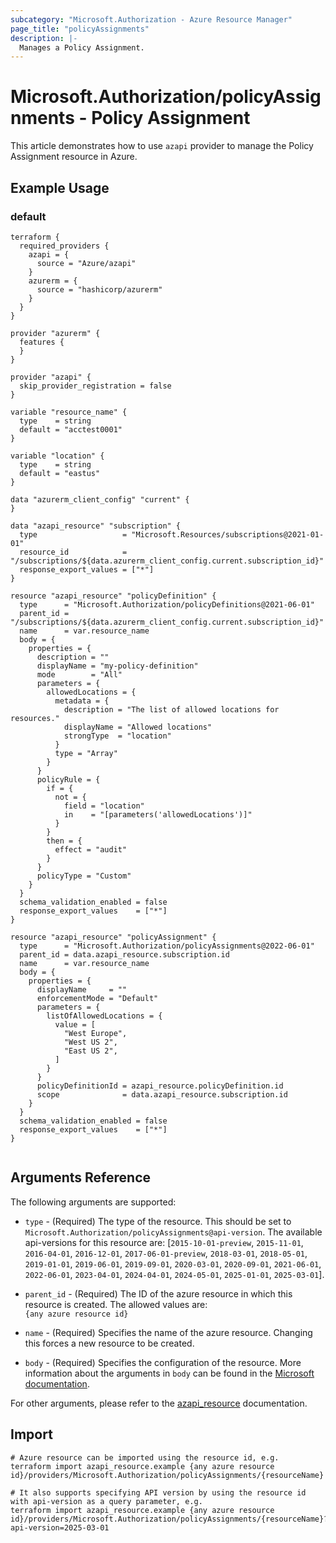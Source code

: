 ```yaml
---
subcategory: "Microsoft.Authorization - Azure Resource Manager"
page_title: "policyAssignments"
description: |-
  Manages a Policy Assignment.
---
```


# Microsoft.Authorization/policyAssignments - Policy Assignment

This article demonstrates how to use `azapi` provider to manage the Policy Assignment resource in Azure.



## Example Usage

### default

```hcl
terraform {
  required_providers {
    azapi = {
      source = "Azure/azapi"
    }
    azurerm = {
      source = "hashicorp/azurerm"
    }
  }
}

provider "azurerm" {
  features {
  }
}

provider "azapi" {
  skip_provider_registration = false
}

variable "resource_name" {
  type    = string
  default = "acctest0001"
}

variable "location" {
  type    = string
  default = "eastus"
}

data "azurerm_client_config" "current" {
}

data "azapi_resource" "subscription" {
  type                   = "Microsoft.Resources/subscriptions@2021-01-01"
  resource_id            = "/subscriptions/${data.azurerm_client_config.current.subscription_id}"
  response_export_values = ["*"]
}

resource "azapi_resource" "policyDefinition" {
  type      = "Microsoft.Authorization/policyDefinitions@2021-06-01"
  parent_id = "/subscriptions/${data.azurerm_client_config.current.subscription_id}"
  name      = var.resource_name
  body = {
    properties = {
      description = ""
      displayName = "my-policy-definition"
      mode        = "All"
      parameters = {
        allowedLocations = {
          metadata = {
            description = "The list of allowed locations for resources."
            displayName = "Allowed locations"
            strongType  = "location"
          }
          type = "Array"
        }
      }
      policyRule = {
        if = {
          not = {
            field = "location"
            in    = "[parameters('allowedLocations')]"
          }
        }
        then = {
          effect = "audit"
        }
      }
      policyType = "Custom"
    }
  }
  schema_validation_enabled = false
  response_export_values    = ["*"]
}

resource "azapi_resource" "policyAssignment" {
  type      = "Microsoft.Authorization/policyAssignments@2022-06-01"
  parent_id = data.azapi_resource.subscription.id
  name      = var.resource_name
  body = {
    properties = {
      displayName     = ""
      enforcementMode = "Default"
      parameters = {
        listOfAllowedLocations = {
          value = [
            "West Europe",
            "West US 2",
            "East US 2",
          ]
        }
      }
      policyDefinitionId = azapi_resource.policyDefinition.id
      scope              = data.azapi_resource.subscription.id
    }
  }
  schema_validation_enabled = false
  response_export_values    = ["*"]
}


```



## Arguments Reference

The following arguments are supported:

* `type` - (Required) The type of the resource. This should be set to `Microsoft.Authorization/policyAssignments@api-version`. The available api-versions for this resource are: [`2015-10-01-preview`, `2015-11-01`, `2016-04-01`, `2016-12-01`, `2017-06-01-preview`, `2018-03-01`, `2018-05-01`, `2019-01-01`, `2019-06-01`, `2019-09-01`, `2020-03-01`, `2020-09-01`, `2021-06-01`, `2022-06-01`, `2023-04-01`, `2024-04-01`, `2024-05-01`, `2025-01-01`, `2025-03-01`].

* `parent_id` - (Required) The ID of the azure resource in which this resource is created. The allowed values are:  
  `{any azure resource id}`

* `name` - (Required) Specifies the name of the azure resource. Changing this forces a new resource to be created.

* `body` - (Required) Specifies the configuration of the resource. More information about the arguments in `body` can be found in the [Microsoft documentation](https://learn.microsoft.com/en-us/azure/templates/Microsoft.Authorization/policyAssignments?pivots=deployment-language-terraform).

For other arguments, please refer to the [azapi_resource](https://registry.terraform.io/providers/Azure/azapi/latest/docs/resources/resource) documentation.

## Import

 ```shell
 # Azure resource can be imported using the resource id, e.g.
 terraform import azapi_resource.example {any azure resource id}/providers/Microsoft.Authorization/policyAssignments/{resourceName}
 
 # It also supports specifying API version by using the resource id with api-version as a query parameter, e.g.
 terraform import azapi_resource.example {any azure resource id}/providers/Microsoft.Authorization/policyAssignments/{resourceName}?api-version=2025-03-01
 ```
